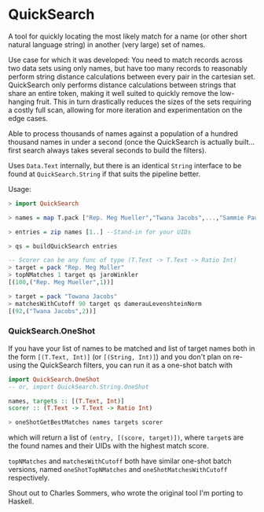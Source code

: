 # QuickSearch

A tool for quickly locating the most likely match
for a name (or other short natural language string) in another (very large) set of names.

Use case for which it was developed: You need to match records across two data
sets using only names, but have too many records to reasonably
perform string distance calculations between every pair in the cartesian set.
QuickSearch only performs distance calculations between strings
that share an entire token, making it well suited to quickly remove the low-hanging
fruit. This in turn drastically reduces the sizes of the sets requiring a
costly full scan, allowing for more iteration and experimentation on the edge cases.

Able to process thousands of names against a population of a hundred thousand names
in under a second (once the QuickSearch is actually built... first search always takes
several seconds to build the filters).

Uses `Data.Text` internally, but there is an identical `String` interface
to be found at `QuickSearch.String` if that suits the pipeline better.

Usage:

```haskell
> import QuickSearch

> names = map T.pack ["Rep. Meg Mueller","Twana Jacobs",...,"Sammie Paucek"]

> entries = zip names [1..] --Stand-in for your UIDs

> qs = buildQuickSearch entries

-- Scorer can be any func of type (T.Text -> T.Text -> Ratio Int)
> target = pack "Rep. Meg Muller"
> topNMatches 1 target qs jaroWinkler
[(100,("Rep. Meg Mueller",1))]

> target = pack "Towana Jacobs"
> matchesWithCutoff 90 target qs damerauLevenshteinNorm
[(92,("Twana Jacobs",2))]
```

### QuickSearch.OneShot

If you have your list of names to be matched and list of target names both
in the form `[(T.Text, Int)]` (or `[(String, Int)]`) and you don't plan on re-using
the QuickSearch filters, you can run it as a one-shot batch with

```haskell
import QuickSearch.OneShot
-- or, import QuickSearch.String.OneShot

names, targets :: [(T.Text, Int)]
scorer :: (T.Text -> T.Text -> Ratio Int)

> oneShotGetBestMatches names targets scorer
```
which will return a list of `(entry, [(score, target)])`, where `target`s are the
found names and their UIDs with the highest match score.

`topNMatches` and `matchesWithCutoff` both have similar one-shot batch versions, named
`oneShotTopNMatches` and `oneShotMatchesWithCutoff` respectively.

Shout out to Charles Sommers, who wrote the original tool I'm porting to Haskell.
